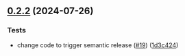 ## [0.2.2](https://github.com/kuchtek/budget-bot/compare/v0.2.1...v0.2.2) (2024-07-26)


### Tests

* change code to trigger semantic release ([#19](https://github.com/kuchtek/budget-bot/issues/19)) ([1d3c424](https://github.com/kuchtek/budget-bot/commit/1d3c424fe46907c04c73cab5024682f15652e3d7))
